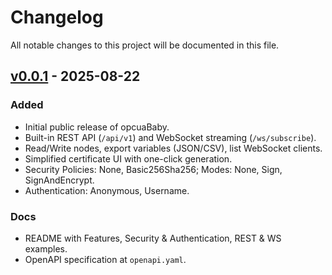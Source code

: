 # Changelog

All notable changes to this project will be documented in this file.

## [v0.0.1] - 2025-08-22
### Added
- Initial public release of opcuaBaby.
- Built-in REST API (`/api/v1`) and WebSocket streaming (`/ws/subscribe`).
- Read/Write nodes, export variables (JSON/CSV), list WebSocket clients.
- Simplified certificate UI with one-click generation.
- Security Policies: None, Basic256Sha256; Modes: None, Sign, SignAndEncrypt.
- Authentication: Anonymous, Username.

### Docs
- README with Features, Security & Authentication, REST & WS examples.
- OpenAPI specification at `openapi.yaml`.

[Unreleased]: https://github.com/channono/opcuababy
[v0.0.1]: https://github.com/channono/opcuababy/releases/tag/v0.0.1
